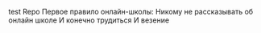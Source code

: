 test Repo
Первое правило онлайн-школы: Никому не рассказывать об онлайн школе
И конечно трудиться
И везение

